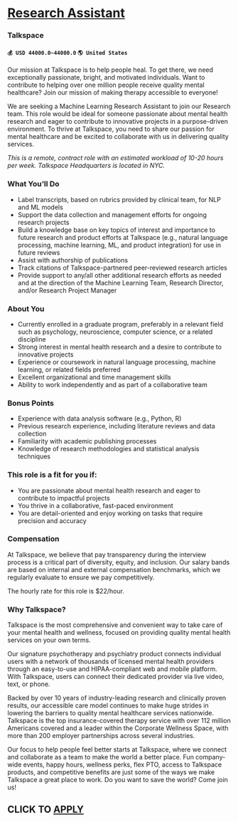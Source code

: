 # [Research Assistant](https://www.remotewlb.com/apply/research-assistant-90836)  
### Talkspace  
#### `💰 USD 44000.0~44000.0` `🌎 United States`  

Our mission at Talkspace is to help people heal. To get there, we need exceptionally passionate, bright, and motivated individuals. Want to contribute to helping over one million people receive quality mental healthcare? Join our mission of making therapy accessible to everyone!

We are seeking a Machine Learning Research Assistant to join our Research team. This role would be ideal for someone passionate about mental health research and eager to contribute to innovative projects in a purpose-driven environment. To thrive at Talkspace, you need to share our passion for mental healthcare and be excited to collaborate with us in delivering quality services.

 _This is a remote, contract role with an estimated workload of 10-20 hours per week. Talkspace Headquarters is located in NYC._

### What You’ll Do

  * Label transcripts, based on rubrics provided by clinical team, for NLP and ML models
  * Support the data collection and management efforts for ongoing research projects
  * Build a knowledge base on key topics of interest and importance to future research and product efforts at Talkspace (e.g., natural language processing, machine learning, ML, and product integration) for use in future reviews
  * Assist with authorship of publications
  * Track citations of Talkspace-partnered peer-reviewed research articles
  * Provide support to any/all other additional research efforts as needed and at the direction of the Machine Learning Team, Research Director, and/or Research Project Manager

### About You

  * Currently enrolled in a graduate program, preferably in a relevant field such as psychology, neuroscience, computer science, or a related discipline
  * Strong interest in mental health research and a desire to contribute to innovative projects
  * Experience or coursework in natural language processing, machine learning, or related fields preferred
  * Excellent organizational and time management skills
  * Ability to work independently and as part of a collaborative team

### Bonus Points

  * Experience with data analysis software (e.g., Python, R)
  * Previous research experience, including literature reviews and data collection
  * Familiarity with academic publishing processes
  * Knowledge of research methodologies and statistical analysis techniques

### This role is a fit for you if:

  * You are passionate about mental health research and eager to contribute to impactful projects
  * You thrive in a collaborative, fast-paced environment
  * You are detail-oriented and enjoy working on tasks that require precision and accuracy

### Compensation

At Talkspace, we believe that pay transparency during the interview process is a critical part of diversity, equity, and inclusion. Our salary bands are based on internal and external compensation benchmarks, which we regularly evaluate to ensure we pay competitively.

The hourly rate for this role is $22/hour.

### Why Talkspace?

Talkspace is the most comprehensive and convenient way to take care of your mental health and wellness, focused on providing quality mental health services on your own terms.

Our signature psychotherapy and psychiatry product connects individual users with a network of thousands of licensed mental health providers through an easy-to-use and HIPAA-compliant web and mobile platform. With Talkspace, users can connect their dedicated provider via live video, text, or phone.

Backed by over 10 years of industry-leading research and clinically proven results, our accessible care model continues to make huge strides in lowering the barriers to quality mental healthcare services nationwide. Talkspace is the top insurance-covered therapy service with over 112 million Americans covered and a leader within the Corporate Wellness Space, with more than 200 employer partnerships across several industries.

Our focus to help people feel better starts at Talkspace, where we connect and collaborate as a team to make the world a better place. Fun company-wide events, happy hours, wellness perks, flex PTO, access to Talkspace products, and competitive benefits are just some of the ways we make Talkspace a great place to work. Do you want to save the world? Come join us!

  
## CLICK TO [APPLY](https://www.remotewlb.com/apply/research-assistant-90836)

